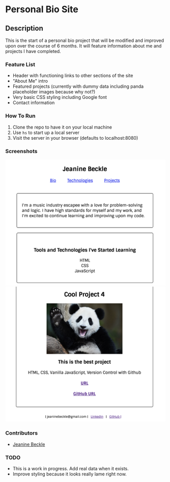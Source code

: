 # Personal Bio Site

## Description
This is the start of a personal bio project that will be modified and improved upon over the course of 6 months. It will feature information about me and projects I have completed.

### Feature List
* Header with functioning links to other sections of the site
* "About Me" intro
* Featured projects (currently with dummy data including panda placeholder images because why not?)
* Very basic CSS styling including Google font
* Contact information

### How To Run
1. Clone the repo to have it on your local machine
1. Use `hs` to start up a local server
1. Visit the server in your browser (defaults to localhost:8080)

### Screenshots
![Main View](./images/bioSite1.png)
![Main View](./images/bioSite2.png)

### Contributors
* [Jeanine Beckle](https://github.com/jeaninebeckle)

### TODO
* This is a work in progress. Add real data when it exists.
* Improve styling because it looks really lame right now.

